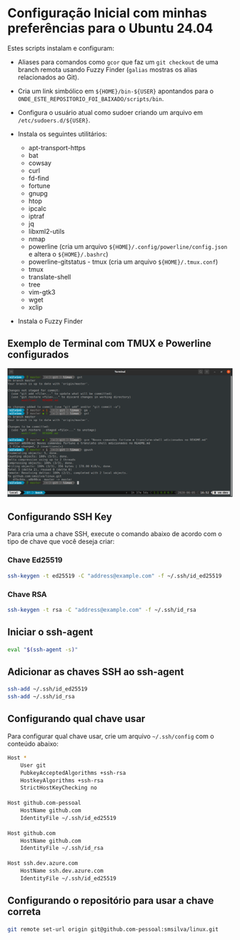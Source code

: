 # Configuração Inicial com minhas preferências para o Ubuntu 24.04

Estes scripts instalam e configuram:

- Aliases para comandos como `gcor` que faz um `git checkout` de uma branch remota usando Fuzzy Finder (`galias` mostras os alias relacionados ao Git).

- Cria um link simbólico em `${HOME}/bin-${USER}` apontandos para o `ONDE_ESTE_REPOSITORIO_FOI_BAIXADO/scripts/bin`.

- Configura o usuário atual como sudoer criando um arquivo em `/etc/sudoers.d/${USER}`.

- Instala os seguintes utilitários:
  - apt-transport-https
  - bat
  - cowsay
  - curl
  - fd-find
  - fortune
  - gnupg
  - htop
  - ipcalc
  - iptraf
  - jq
  - libxml2-utils
  - nmap
  - powerline (cria um arquivo `${HOME}/.config/powerline/config.json` e altera o `${HOME}/.bashrc`)
  - powerline-gitstatus - tmux (cria um arquivo `${HOME}/.tmux.conf`)
  - tmux
  - translate-shell
  - tree
  - vim-gtk3
  - wget
  - xclip

- Instala o Fuzzy Finder

## Exemplo de Terminal com TMUX e Powerline configurados
![Terminal Configurado](/imagens/terminal.png)

## Configurando SSH Key

Para cria uma a chave SSH, execute o comando abaixo de acordo com o tipo de chave que você deseja criar:

### Chave Ed25519

```bash
ssh-keygen -t ed25519 -C "address@example.com" -f ~/.ssh/id_ed25519
```

### Chave RSA

```bash
ssh-keygen -t rsa -C "address@example.com" -f ~/.ssh/id_rsa
```

## Iniciar o ssh-agent

```bash
eval "$(ssh-agent -s)"
```

## Adicionar as chaves SSH ao ssh-agent

```bash
ssh-add ~/.ssh/id_ed25519
ssh-add ~/.ssh/id_rsa
```

## Configurando qual chave usar

Para configurar qual chave usar, crie um arquivo `~/.ssh/config` com o conteúdo abaixo:

```bash
Host *
    User git
    PubkeyAcceptedAlgorithms +ssh-rsa
    HostkeyAlgorithms +ssh-rsa
    StrictHostKeyChecking no

Host github.com-pessoal
    HostName github.com
    IdentityFile ~/.ssh/id_ed25519

Host github.com
    HostName github.com
    IdentityFile ~/.ssh/id_rsa

Host ssh.dev.azure.com
    HostName ssh.dev.azure.com
    IdentityFile ~/.ssh/id_ed25519
```

## Configurando o repositório para usar a chave correta

```bash
git remote set-url origin git@github.com-pessoal:smsilva/linux.git
```
